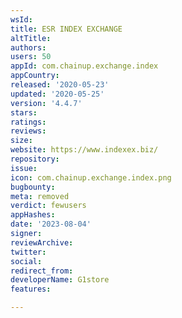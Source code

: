 ```yaml
---
wsId: 
title: ESR INDEX EXCHANGE
altTitle: 
authors: 
users: 50
appId: com.chainup.exchange.index
appCountry: 
released: '2020-05-23'
updated: '2020-05-25'
version: '4.4.7'
stars: 
ratings: 
reviews: 
size: 
website: https://www.indexex.biz/
repository: 
issue: 
icon: com.chainup.exchange.index.png
bugbounty: 
meta: removed
verdict: fewusers
appHashes: 
date: '2023-08-04'
signer: 
reviewArchive: 
twitter: 
social: 
redirect_from: 
developerName: G1store
features: 

---
```


